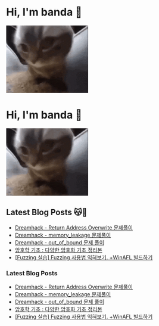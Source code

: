 # Hi, I'm banda 👋

![chipi](https://github.com/banda59/README/blob/main/gif/chipi-chipi-chapa-chapa.gif)

# Hi, I'm banda 👋

![chipi](https://github.com/banda59/README/blob/main/gif/chipi-chipi-chapa-chapa.gif)

## Latest Blog Posts 😽🔐

- [ Dreamhack - Return Address Overwrite 문제풀이](https://spacefriend.tistory.com/78)
- [ Dreamhack - memory_leakage 문제풀이](https://spacefriend.tistory.com/77)
- [ Dreamhack - out_of_bound 문제 풀이](https://spacefriend.tistory.com/76)
- [암호학 기초 : 다양한 암호화 기초 정리본](https://spacefriend.tistory.com/69)
- [[Fuzzing 실습] Fuzzing 사용법 익혀보기. +WinAFL 빌드하기](https://spacefriend.tistory.com/61)

### Latest Blog Posts

- [ Dreamhack - Return Address Overwrite 문제풀이](https://spacefriend.tistory.com/78)
- [ Dreamhack - memory_leakage 문제풀이](https://spacefriend.tistory.com/77)
- [ Dreamhack - out_of_bound 문제 풀이](https://spacefriend.tistory.com/76)
- [암호학 기초 : 다양한 암호화 기초 정리본](https://spacefriend.tistory.com/69)
- [[Fuzzing 실습] Fuzzing 사용법 익혀보기. +WinAFL 빌드하기](https://spacefriend.tistory.com/61)
